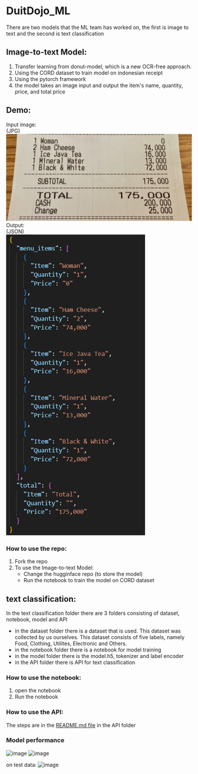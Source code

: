 # DuitDojo_ML
There are two models that the ML team has worked on, the first is image to text and the second is text classification
## Image-to-text Model:
1. Transfer learning from donut-model, which is a new OCR-free approach.
2. Using the CORD dataset to train model on indonesian receipt
3. Using the pytorch framework
4. the model takes an image input and output the item's name, quantity, price, and total price

## Demo:
Input image:   
(JPG)   
![image](https://github.com/DuitDojo-Capstone-Project/DuitDojo_ML/blob/main/image%20to%20text/6.JPG)
Output:   
(JSON)   
![image](https://github.com/DuitDojo-Capstone-Project/DuitDojo_ML/blob/main/image%20to%20text/Example%20Output.png)

### How to use the repo:
1. Fork the repo
2. To use the Image-to-text Model:
   - Change the hugginface repo (to store the model)
   - Run the notebook to train the model on CORD dataset

## text classification: 
In the text classification folder there are 3 folders consisting of dataset, notebook, model and API
- in the dataset folder there is a dataset that is used. This dataset was collected by us ourselves. This dataset consists of five labels, namely Food, Clothing, Utilites, Electronic and Others.
- in the notebook folder there is a notebook for model training
- in the model folder there is the model.h5, tokenizer and label encoder
- in the API folder there is API for text classification

### How to use the notebook:
1. open the notebook
2. Run the notebook

### How to use the API:
The steps are in the [README.md file](text%20classification/API) in the API folder

### Model performance
![image](https://github.com/DuitDojo-Capstone-Project/DuitDojo_ML/assets/126539714/18927cda-b8ce-499b-941e-de2320663132)
![image](https://github.com/DuitDojo-Capstone-Project/DuitDojo_ML/assets/126539714/55c0dd22-1b8f-44a7-a66f-6886b164f892)

on test data:
![image](https://github.com/DuitDojo-Capstone-Project/DuitDojo_ML/assets/126539714/bd4953fd-1c75-4b87-b263-53e2d736d753)

